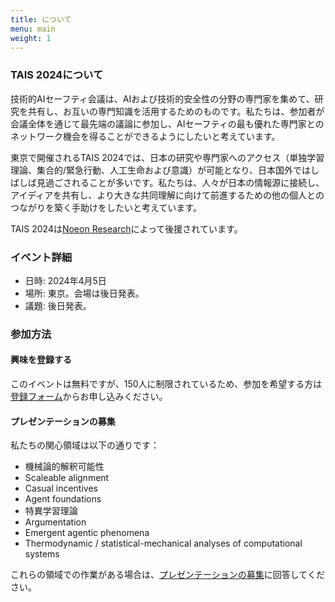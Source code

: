 ```yaml
---
title: について
menu: main
weight: 1
---
```


### TAIS 2024について

技術的AIセーフティ会議は、AIおよび技術的安全性の分野の専門家を集めて、研究を共有し、お互いの専門知識を活用するためのものです。私たちは、参加者が会議全体を通じて最先端の議論に参加し、AIセーフティの最も優れた専門家とのネットワーク機会を得ることができるようにしたいと考えています。

東京で開催されるTAIS 2024では、日本の研究や専門家へのアクセス（単独学習理論、集合的/緊急行動、人工生命および意識）が可能となり、日本国外ではしばしば見過ごされることが多いです。私たちは、人々が日本の情報源に接続し、アイディアを共有し、より大きな共同理解に向けて前進するための他の個人とのつながりを築く手助けをしたいと考えています。

TAIS 2024は[Noeon Research](https://noeon.ai)によって後援されています。

### イベント詳細

* 日時: 2024年4月5日
* 場所: 東京。会場は後日発表。
* 議題: 後日発表。

### 参加方法

#### 興味を登録する

このイベントは無料ですが、150人に制限されているため、参加を希望する方は[登録フォーム](https://docs.google.com/forms/d/e/1FAIpQLSeELqHsfLaAGZp6f8aO4wL21MwryWolKL2luGPqS5pqNxkxbQ/viewform)からお申し込みください。

#### プレゼンテーションの募集

私たちの関心領域は以下の通りです：

* 機械論的解釈可能性
* Scaleable alignment
* Casual incentives
* Agent foundations
* 特異学習理論
* Argumentation
* Emergent agentic phenomena
* Thermodynamic / statistical-mechanical analyses of computational systems

これらの領域での作業がある場合は、[プレゼンテーションの募集](./submissions)に回答してください。
